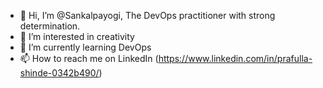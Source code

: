 - 👋 Hi, I’m @Sankalpayogi, The DevOps practitioner with strong determination.
- 👀 I’m interested in creativity
- 🌱 I’m currently learning DevOps
- 📫 How to reach me on LinkedIn (https://www.linkedin.com/in/prafulla-shinde-0342b490/)

<!---
Sankalpayogi/Sankalpayogi is a ✨ special ✨ repository because its `README.md` (this file) appears on your GitHub profile.
You can click the Preview link to take a look at your changes.
--->
